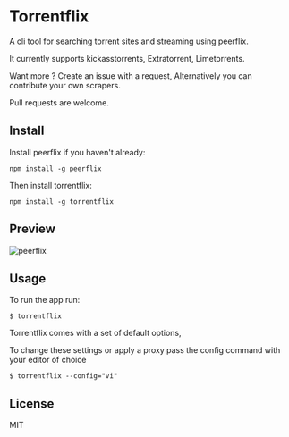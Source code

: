 # Torrentflix

A cli tool for searching torrent sites and streaming using peerflix.

It currently supports kickasstorrents, Extratorrent, Limetorrents.

Want more ? Create an issue with a request, Alternatively you can contribute your own scrapers.

Pull requests are welcome.

## Install
Install peerflix if you haven't already:

```
npm install -g peerflix
```
Then install torrentflix:
```
npm install -g torrentflix
```

## Preview
![peerflix](https://i.imgur.com/gZfV4o4.png)

## Usage
To run the app run:
```
$ torrentflix
```

Torrentflix comes with a set of default options,

To change these settings or apply a proxy pass the config command with your  editor of choice
```
$ torrentflix --config="vi"
```

## License

MIT
